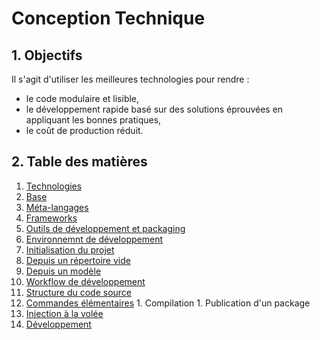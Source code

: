 # Conception Technique

## 1. <a name="objectifs"></a>Objectifs
Il s'agit d'utiliser les meilleures technologies pour rendre :
- le code modulaire et lisible,
- le développement rapide basé sur des solutions éprouvées en appliquant les bonnes pratiques,
- le coût de production réduit.

## 2. <a name="index"></a>Table des matières
1. [Technologies][technologies]
  1. [Base][technologies-base]
  1. [Méta-langages][technologies-meta-langages]
  1. [Frameworks][technologies-frameworks]
  1. [Outils de développement et packaging][technologies-tools-packaging]
1. [Environnemnt de développement][dev-environment]
1. [Initialisation du projet][project-setup]
  1. [Depuis un répertoire vide][project-setup-scratch]
  1. [Depuis un modèle][project-setup-template]
1. [Workflow de développement][dev-workflow]
  1. [Structure du code source][dev-workflow-sourcelayout]
  1. [Commandes élémentaires][dev-workflow-commands]
    1. Compilation
    1. Publication d'un package
  1. [Injection à la volée][dev-workflow-injection]
  1. [Développement][dev-workflow-development]

[technologies]: <technologies.md> (Technologies)
[technologies-base]: <technologies.md#base> (Technologies - Base)
[technologies-meta-langages]: <technologies.md#meta-langages> (Technologies - Méta-langages)
[technologies-frameworks]: <technologies.md#frameworks> (Technologies - Frameworks)
[technologies-tools-packaging]: <technologies.md#tools-packaging> (Technologies - Outils de développement et packaging)

[dev-environment]: <dev-environment.md> (Environnement de développement)

[project-setup]: <project-setup.md> (Initialisation du projet)
[project-setup-scratch]: <project-setup.md#scratch> (Initialisation depuis un répertoire vide)
[project-setup-template]: <project-setup.md#template> (Initialisation depuis un modèle)

[dev-workflow]: <dev-workflow.md> (Workflow de développement)
[dev-workflow-commands]: <dev-workflow.md#commands> (Commandes élémentaires)
[dev-workflow-sourcelayout]: <dev-workflow.md#sourcelayout> (Structure du code source)
[dev-workflow-injection]: <dev-workflow.md#injection> (Injection à la volée)
[dev-workflow-development]: <dev-workflow.md#developpement> (Développement)
